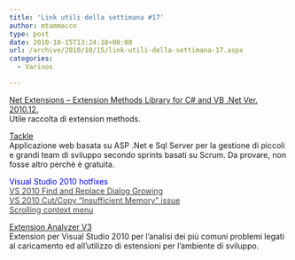 ```yaml
---
title: 'Link utili della settimana #17'
author: mtammacco
type: post
date: 2010-10-15T13:24:18+00:00
url: /archive/2010/10/15/link-utili-della-settimana-17.aspx
categories:
  - Variuos

---
```

<a target="_blank" href="http://dnpextensions.codeplex.com/" rel="noopener">Net Extensions – Extension Methods Library for C# and VB .Net Ver. 2010.12.</a>   
Utile raccolta di extension methods.

<a target="_blank" href="http://tackle.codeplex.com/" rel="noopener">Tackle</a>  
Applicazione web basata su ASP .Net e Sql Server per la gestione di piccoli e grandi team di sviluppo secondo sprints basati su Scrum. Da provare, non fosse altro perchè è gratuita.

<font color="#0000ff">Visual Studio 2010 hotfixes <br /> </font>[<font color="#404040">VS 2010 Find and Replace Dialog Growing</font>][1]  
[<font color="#404040">VS 2010 Cut/Copy “Insufficient Memory” issue</font>][2]  
<a target="_blank" href="http://blogs.msdn.com/b/visualstudio/archive/2010/10/14/hotfixes-available-for-scrolling-context-menu-problem.aspx" rel="noopener"><font color="#404040">Scrolling context menu</font></a>

[Extension Analyzer V3][3]  
Extension per Visual Studio 2010 per l’analisi dei più comuni problemi legati al caricamento ed all’utilizzo di estensioni per l’ambiente di sviluppo.

 [1]: http://weblogs.asp.net/scottgu/archive/2010/08/29/patch-for-vs-2010-find-and-replace-dialog-growing.aspx
 [2]: http://weblogs.asp.net/scottgu/archive/2010/06/27/patch-for-cut-copy-insufficient-memory-issue-with-vs-2010.aspx
 [3]: http://blogs.msdn.com/b/visualstudio/archive/2010/10/01/extension-analyzer-v3-for-visual-studio-2010.aspx